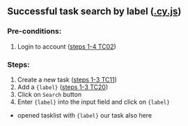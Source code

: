 ## Successful task search by label ([.cy.js](/cypress/e2e/4.%20Search%20and%20Filtering/TC33.cy.js))
### Pre-conditions:
1. Login to account ([steps 1-4 TC02](/Test_cases/TC02.md))
### Steps:
1. Create a new task ([steps 1-3 TC11](/Test_cases/TC11.md))
2. Add a `{label}` ([steps 1-3 TC20](/Test_cases/TC20.md))
3. Click on `Search` button
4. Enter `{label}` into the input field and click on `{label}`
* opened tasklist with `{label}` our task also here